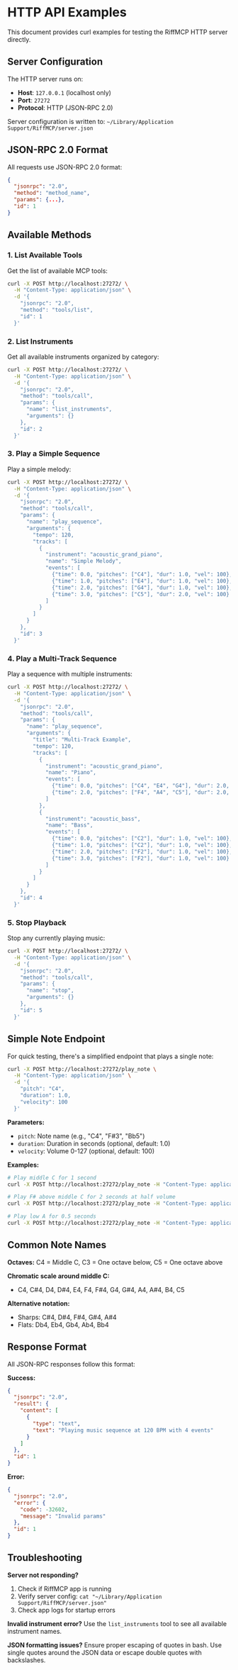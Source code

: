# HTTP API Examples

This document provides curl examples for testing the RiffMCP HTTP server directly.

## Server Configuration

The HTTP server runs on:
- **Host**: `127.0.0.1` (localhost only)
- **Port**: `27272`
- **Protocol**: HTTP (JSON-RPC 2.0)

Server configuration is written to: `~/Library/Application Support/RiffMCP/server.json`

## JSON-RPC 2.0 Format

All requests use JSON-RPC 2.0 format:
```json
{
  "jsonrpc": "2.0",
  "method": "method_name",
  "params": {...},
  "id": 1
}
```

## Available Methods

### 1. List Available Tools

Get the list of available MCP tools:

```bash
curl -X POST http://localhost:27272/ \
  -H "Content-Type: application/json" \
  -d '{
    "jsonrpc": "2.0",
    "method": "tools/list",
    "id": 1
  }'
```

### 2. List Instruments

Get all available instruments organized by category:

```bash
curl -X POST http://localhost:27272/ \
  -H "Content-Type: application/json" \
  -d '{
    "jsonrpc": "2.0",
    "method": "tools/call",
    "params": {
      "name": "list_instruments",
      "arguments": {}
    },
    "id": 2
  }'
```

### 3. Play a Simple Sequence

Play a simple melody:

```bash
curl -X POST http://localhost:27272/ \
  -H "Content-Type: application/json" \
  -d '{
    "jsonrpc": "2.0",
    "method": "tools/call",
    "params": {
      "name": "play_sequence",
      "arguments": {
        "tempo": 120,
        "tracks": [
          {
            "instrument": "acoustic_grand_piano",
            "name": "Simple Melody",
            "events": [
              {"time": 0.0, "pitches": ["C4"], "dur": 1.0, "vel": 100},
              {"time": 1.0, "pitches": ["E4"], "dur": 1.0, "vel": 100},
              {"time": 2.0, "pitches": ["G4"], "dur": 1.0, "vel": 100},
              {"time": 3.0, "pitches": ["C5"], "dur": 2.0, "vel": 100}
            ]
          }
        ]
      }
    },
    "id": 3
  }'
```

### 4. Play a Multi-Track Sequence

Play a sequence with multiple instruments:

```bash
curl -X POST http://localhost:27272/ \
  -H "Content-Type: application/json" \
  -d '{
    "jsonrpc": "2.0",
    "method": "tools/call",
    "params": {
      "name": "play_sequence",
      "arguments": {
        "title": "Multi-Track Example",
        "tempo": 120,
        "tracks": [
          {
            "instrument": "acoustic_grand_piano",
            "name": "Piano",
            "events": [
              {"time": 0.0, "pitches": ["C4", "E4", "G4"], "dur": 2.0, "vel": 80},
              {"time": 2.0, "pitches": ["F4", "A4", "C5"], "dur": 2.0, "vel": 80}
            ]
          },
          {
            "instrument": "acoustic_bass",
            "name": "Bass",
            "events": [
              {"time": 0.0, "pitches": ["C2"], "dur": 1.0, "vel": 100},
              {"time": 1.0, "pitches": ["C2"], "dur": 1.0, "vel": 100},
              {"time": 2.0, "pitches": ["F2"], "dur": 1.0, "vel": 100},
              {"time": 3.0, "pitches": ["F2"], "dur": 1.0, "vel": 100}
            ]
          }
        ]
      }
    },
    "id": 4
  }'
```

### 5. Stop Playback

Stop any currently playing music:

```bash
curl -X POST http://localhost:27272/ \
  -H "Content-Type: application/json" \
  -d '{
    "jsonrpc": "2.0",
    "method": "tools/call",
    "params": {
      "name": "stop",
      "arguments": {}
    },
    "id": 5
  }'
```

## Simple Note Endpoint

For quick testing, there's a simplified endpoint that plays a single note:

```bash
curl -X POST http://localhost:27272/play_note \
  -H "Content-Type: application/json" \
  -d '{
    "pitch": "C4",
    "duration": 1.0,
    "velocity": 100
  }'
```

**Parameters:**
- `pitch`: Note name (e.g., "C4", "F#3", "Bb5")
- `duration`: Duration in seconds (optional, default: 1.0)
- `velocity`: Volume 0-127 (optional, default: 100)

**Examples:**
```bash
# Play middle C for 1 second
curl -X POST http://localhost:27272/play_note -H "Content-Type: application/json" -d '{"pitch":"C4"}'

# Play F# above middle C for 2 seconds at half volume
curl -X POST http://localhost:27272/play_note -H "Content-Type: application/json" -d '{"pitch":"F#4","duration":2.0,"velocity":64}'

# Play low A for 0.5 seconds
curl -X POST http://localhost:27272/play_note -H "Content-Type: application/json" -d '{"pitch":"A2","duration":0.5}'
```

## Common Note Names

**Octaves:** C4 = Middle C, C3 = One octave below, C5 = One octave above

**Chromatic scale around middle C:**
- C4, C#4, D4, D#4, E4, F4, F#4, G4, G#4, A4, A#4, B4, C5

**Alternative notation:**
- Sharps: C#4, D#4, F#4, G#4, A#4
- Flats: Db4, Eb4, Gb4, Ab4, Bb4

## Response Format

All JSON-RPC responses follow this format:

**Success:**
```json
{
  "jsonrpc": "2.0",
  "result": {
    "content": [
      {
        "type": "text",
        "text": "Playing music sequence at 120 BPM with 4 events"
      }
    ]
  },
  "id": 1
}
```

**Error:**
```json
{
  "jsonrpc": "2.0",
  "error": {
    "code": -32602,
    "message": "Invalid params"
  },
  "id": 1
}
```

## Troubleshooting

**Server not responding?**
1. Check if RiffMCP app is running
2. Verify server config: `cat "~/Library/Application Support/RiffMCP/server.json"`
3. Check app logs for startup errors

**Invalid instrument error?**
Use the `list_instruments` tool to see all available instrument names.

**JSON formatting issues?**
Ensure proper escaping of quotes in bash. Use single quotes around the JSON data or escape double quotes with backslashes.